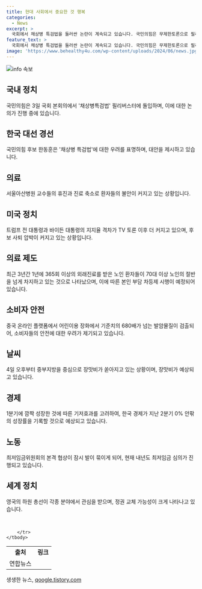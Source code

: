 ```yaml
---
title: 현대 사회에서 중요한 것 행복
categories:
  - News
excerpt: >
  국회에서 채상병 특검법을 둘러싼 논란이 계속되고 있습니다. 국민의힘은 무제한토론으로 필리버스터에 돌입하며 이에 대한 비판과 논의가 계속되고 있습니다. 또한, 아산병원 진료 축소와 관련된 환자들의 불만 표출, 미국 대선 후보인 조 바이든과 도널드 트럼프의 지지율 격차 뿐만 아니라 연간 365회 초과 외래환자 증가, 어린이용 장화 발암물질 검출 등의 이슈들이 떠오르고 있습니다. 또한, 최저임금위원회의 회의 논의 방해로 인한 본격적인 협상 불평등과 영국의 보수당과 노동당 총선결과가 예상되어 주목받고 있습니다.
feature_text: >
  국회에서 채상병 특검법을 둘러싼 논란이 계속되고 있습니다. 국민의힘은 무제한토론으로 필리버스터에 돌입하며 이에 대한 비판과 논의가 계속되고 있습니다. 또한, 아산병원 진료 축소와 관련된 환자들의 불만 표출, 미국 대선 후보인 조 바이든과 도널드 트럼프의 지지율 격차 뿐만 아니라 연간 365회 초과 외래환자 증가, 어린이용 장화 발암물질 검출 등의 이슈들이 떠오르고 있습니다. 또한, 최저임금위원회의 회의 논의 방해로 인한 본격적인 협상 불평등과 영국의 보수당과 노동당 총선결과가 예상되어 주목받고 있습니다.
image: 'https://www.behealthy4u.com/wp-content/uploads/2024/06/news.jpg'
---
```


<p><img src="https://www.behealthy4u.com/wp-content/uploads/2024/06/news.jpg" alt="info 속보" /></p>

<h2 data-ke-size="size26">국내 정치</h2>

<p data-ke-size="size16">국민의힘은 3일 국회 본회의에서 '채상병특검법' 필리버스터에 돌입하며, 이에 대한 논의가 진행 중에 있습니다. </p>

<h2 data-ke-size="size26">한국 대선 경선</h2>

<p data-ke-size="size16">국민의힘 후보 한동훈은 '채상병 특검법'에 대한 우려를 표명하며, 대안을 제시하고 있습니다.</p>

<h2 data-ke-size="size26">의료</h2>

<p data-ke-size="size16">서울아산병원 교수들의 휴진과 진료 축소로 환자들의 불안이 커지고 있는 상황입니다.</p>

<h2 data-ke-size="size26">미국 정치</h2>

<p data-ke-size="size16">트럼프 전 대통령과 바이든 대통령의 지지율 격차가 TV 토론 이후 더 커지고 있으며, 후보 사퇴 압박이 커지고 있는 상황입니다.</p>

<h2 data-ke-size="size26">의료 제도</h2>

<p data-ke-size="size16">최근 3년간 1년에 365회 이상의 외래진료를 받은 노인 환자들이 70대 이상 노인의 절반을 넘게 차지하고 있는 것으로 나타났으며, 이에 따른 본인 부담 차등제 시행이 예정되어 있습니다. </p>

<h2 data-ke-size="size26">소비자 안전</h2>

<p data-ke-size="size16">중국 온라인 플랫폼에서 어린이용 장화에서 기준치의 680배가 넘는 발암물질이 검출되어, 소비자들의 안전에 대한 우려가 제기되고 있습니다.</p>

<h2 data-ke-size="size26">날씨</h2>

<p data-ke-size="size16">4일 오후부터 중부지방을 중심으로 장맛비가 쏟아지고 있는 상황이며, 장맛비가 예상되고 있습니다.</p>

<h2 data-ke-size="size26">경제</h2>

<p data-ke-size="size16">1분기에 깜짝 성장한 것에 따른 기저효과를 고려하여, 한국 경제가 지난 2분기 0% 안팎의 성장률을 기록할 것으로 예상되고 있습니다. </p>

<h2 data-ke-size="size26">노동</h2>

<p data-ke-size="size16">최저임금위원회의 본격 협상이 잠시 발이 묶이게 되어, 현재 내년도 최저임금 심의가 진행되고 있습니다.</p>

<h2 data-ke-size="size26">세계 정치</h2>

<p data-ke-size="size16">영국의 하원 총선이 각종 분야에서 관심을 받으며, 정권 교체 가능성이 크게 나타나고 있습니다.</p>

<p data-ke-size="size16">&nbsp;</p>

<table>
    <tbody>
        <tr>
            <td style="text-align: center; height: 17px;"><b>출처</b></td>
            <td style="text-align: center; height: 17px;"><b>링크</b></td>
        </tr>
        <tr>
            <td style="text-align: center; height: 17px;">연합뉴스</td>

        </tr>
    </tbody>
</table>

<p data-ke-size="size16"></p>
생생한 뉴스, <a href="https://qoogle.tistory.com" rel="dofollow">qoogle.tistory.com</a>


